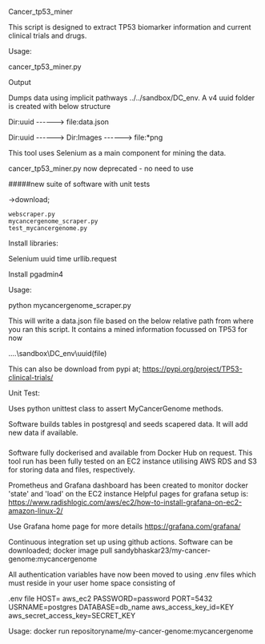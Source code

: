 Cancer_tp53_miner

This script is designed to extract TP53 biomarker information and current clinical trials and drugs.  

Usage:

cancer_tp53_miner.py

Output

Dumps data using implicit pathways  ../../sandbox/DC_env.  A v4 uuid folder is created with below structure

Dir:uuid ------> file:data.json 

Dir:uuid ------> Dir:Images ------> file:*png



This tool uses Selenium as a main component for mining the data.  

cancer_tp53_miner.py now deprecated - no need to use


#####new suite of software with  unit tests

->download;

    webscraper.py
    mycancergenome_scraper.py
    test_mycancergenome.py 

Install libraries:

Selenium
uuid
time
urllib.request 

Install pgadmin4


Usage:

python mycancergenome_scraper.py 

This will write a data.json file based on the below relative path  from where you ran this script.  It contains a mined information focussed on TP53 for now

..\..\sandbox\DC_env\uuid(file)

This can also be download from pypi at; 
https://pypi.org/project/TP53-clinical-trials/

Unit Test:

Uses python unittest class to assert  MyCancerGenome methods.


Software builds tables in postgresql and seeds scapered data.   It will add new data if available. 

###

Software fully dockerised and available from Docker Hub on request.
This tool run has been fully tested on an EC2 instance utilising AWS RDS and S3 for storing data and files, respectively.  

Prometheus and Grafana dashboard has been created to monitor docker  'state' and 'load' on the EC2 instance
Helpful pages for grafana setup is:
https://www.radishlogic.com/aws/ec2/how-to-install-grafana-on-ec2-amazon-linux-2/ 

Use Grafana home page for more details
https://grafana.com/grafana/ 


Continuous integration set up using github actions.  Software can be downloaded;
docker image  pull  sandybhaskar23/my-cancer-genome:mycancergenome

All authentication variables have now been moved to using .env files which must reside in your user home space consisting of 
 
 .env file 
HOST= aws_ec2
PASSWORD=password
PORT=5432
USRNAME=postgres
DATABASE=db_name
aws_access_key_id=KEY
aws_secret_access_key=SECRET_KEY

Usage: 
docker run  repositoryname/my-cancer-genome:mycancergenome










